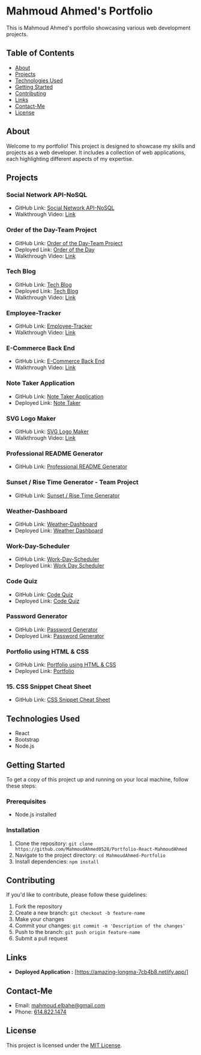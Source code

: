 # Mahmoud Ahmed's Portfolio

This is Mahmoud Ahmed's portfolio showcasing various web development projects.

## Table of Contents

- [About](#about)
- [Projects](#projects)
- [Technologies Used](#technologies-used)
- [Getting Started](#getting-started)
- [Contributing](#contributing)
- [Links](#links)
- [Contact-Me](#contact-Me)
- [License](#license)

## About

Welcome to my portfolio! This project is designed to showcase my skills and projects as a web developer. It includes a collection of web applications, each highlighting different aspects of my expertise.

## Projects

### Social Network API-NoSQL

- GitHub Link: [Social Network API-NoSQL](https://github.com/MahmoudAhmed0528/Social-Network-API-NoSQL)
- Walkthrough Video: [Link](https://www.youtube.com/watch?v=OCT335K5VYk)

### Order of the Day-Team Project

- GitHub Link: [Order of the Day-Team Project](https://github.com/Steelerforreel/Order-of-the-day/tree/main)
- Deployed Link: [Order of the Day](https://order-of-the-day-6ceb800db4ee.herokuapp.com/)
- Walkthrough Video: [Link](https://drive.google.com/file/d/1dcULzoaInIgH0c8tbQ9E-YTrWwbBXfUF/view)

### Tech Blog

- GitHub Link: [Tech Blog](https://github.com/MahmoudAhmed0528/Tech-Blog)
- Deployed Link: [Tech Blog](https://hidden-scrubland-77410-e4c3a6a52eee.herokuapp.com/)
- Walkthrough Video: [Link](https://www.youtube.com/watch?v=OCT335K5VYk)

### Employee-Tracker

- GitHub Link: [Employee-Tracker](https://github.com/MahmoudAhmed0528/Employee-Tracker)
- Walkthrough Video: [Link](https://www.youtube.com/watch?v=PzMjEP_VmIk)

### E-Commerce Back End

- GitHub Link: [E-Commerce Back End](https://github.com/MahmoudAhmed0528/E-Commerce-Back-End-db)
- Walkthrough Video: [Link](https://www.youtube.com/watch?v=vYODt6g6AdM)

### Note Taker Application

- GitHub Link: [Note Taker Application](https://github.com/MahmoudAhmed0528/Note-Taker-Application)
- Deployed Link: [Note Taker](https://note-taker0528-0147fa6c91e6.herokuapp.com/)

### SVG Logo Maker

- GitHub Link: [SVG Logo Maker](https://github.com/MahmoudAhmed0528/SVG-Logo-Maker)
- Walkthrough Video: [Link](https://www.youtube.com/watch?v=VU8lJyQX8b4)

### Professional README Generator

- GitHub Link: [Professional README Generator](https://github.com/MahmoudAhmed0528/Professional-README-Generator)

### Sunset / Rise Time Generator - Team Project

- GitHub Link: [Sunset / Rise Time Generator](https://github.com/khmaister/Star-Map-Generator)

### Weather-Dashboard

- GitHub Link: [Weather-Dashboard](https://github.com/MahmoudAhmed0528/Weather-Dashboard)
- Deployed Link: [Weather Dashboard](https://mahmoudahmed0528.github.io/Weather-Dashboard/)

### Work-Day-Scheduler

- GitHub Link: [Work-Day-Scheduler](https://github.com/MahmoudAhmed0528/Work-Day-Scheduler)
- Deployed Link: [Work Day Scheduler](https://mahmoudahmed0528.github.io/Work-Day-Scheduler/)

### Code Quiz

- GitHub Link: [Code Quiz](https://github.com/MahmoudAhmed0528/Coding-Quiz)
- Deployed Link: [Code Quiz](https://mahmoudahmed0528.github.io/Coding-Quiz/)

### Password Generator

- GitHub Link: [Password Generator](https://github.com/MahmoudAhmed0528/Passord-Generator)
- Deployed Link: [Password Generator](https://mahmoudahmed0528.github.io/Passord-Generator/)

### Portfolio using HTML & CSS

- GitHub Link: [Portfolio using HTML & CSS](https://github.com/MahmoudAhmed0528/MahmoudAhmed-Portfolio)
- Deployed Link: [Portfolio](https://mahmoudahmed0528.github.io/MahmoudAhmed-Portfolio/)

### 15. CSS Snippet Cheat Sheet

- GitHub Link: [CSS Snippet Cheat Sheet](https://github.com/MahmoudAhmed0528/CSS-Snippet-Cheat-Sheet)

## Technologies Used

- React
- Bootstrap
- Node.js

## Getting Started

To get a copy of this project up and running on your local machine, follow these steps:

### Prerequisites

- Node.js installed

### Installation

1. Clone the repository: `git clone https://github.com/MahmoudAhmed0528/Portfolio-React-MahmoudAhmed`
2. Navigate to the project directory: `cd MahmoudAhmed-Portfolio`
3. Install dependencies: `npm install`

## Contributing

If you'd like to contribute, please follow these guidelines:

1. Fork the repository
2. Create a new branch: `git checkout -b feature-name`
3. Make your changes
4. Commit your changes: `git commit -m 'Description of the changes'`
5. Push to the branch: `git push origin feature-name`
6. Submit a pull request

## Links

- **Deployed Application :** [https://amazing-longma-7cb4b8.netlify.app/]

## Contact-Me

- Email: [mahmoud.elbahe@gmail.com](mahmoud.elbahe@gmail.com)
- Phone: [614.822.1474](tel:614.822.1474)

## License

This project is licensed under the [MIT License](LICENSE).
